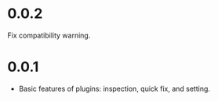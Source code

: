 # 0.0.2
Fix compatibility warning.

# 0.0.1
- Basic features of plugins: inspection, quick fix, and setting.
